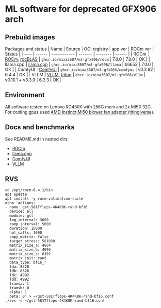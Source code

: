 # ML software for deprecated GFX906 arch

## Prebuild images

Packages and status
| Name | Source | OCI registry | app ver | ROCm ver | Status |
| ---- | ------ | ------------ | ------- | -------- | ------ |
| ROCm | [ROCm](https://github.com/ROCm/ROCm), [rocBLAS](https://github.com/ROCm/rocBLAS) | `ghcr.io/mixa3607/ml-gfx906/rocm` | 7.0.0 | 7.0.0 | OK |
| llama.cpp | [llama.cpp](https://github.com/ggml-org/llama.cpp) | `ghcr.io/mixa3607/ml-gfx906/llama` | b6653 | 7.0.0 | OK |
| ComfyUI | [ComfyUI](https://github.com/comfyanonymous/ComfyUI) | `ghcr.io/mixa3607/ml-gfx906/comfyui` | v0.3.62 | 6.4.4 | OK |
| VLLM | [VLLM](https://github.com/nlzy/vllm-gfx906), [triton](https://github.com/nlzy/triton-gfx906) | `ghcr.io/mixa3607/ml-gfx906/vllm` | v0.10.1 + v3.3.0 | 6.3.3 | OK |

## Environment

All software tested on Lenovo RD450X with 256G mem and 2x MI50 32G. For cooling gpus used [AMD Instinct MI50 blower fan adapter (thingiverse)](https://www.thingiverse.com/thing:7153218).

## Docs and benchmarks
See README.md in nested dirs:
- [ROCm](./rocm/readme.md)
- [llama.cpp](./llama.cpp/readme.md)
- [ComfyUI](./comfyui/readme.md)
- [VLLM](./vllm/readme.md)

## RVS
```shell
cd /opt/rocm-6.4.1/bin
apt update
apt install -y rocm-validation-suite
echo 'actions:
- name: gst-581Tflops-4K4K8K-rand-bf16
  device: all
  module: gst
  log_interval: 3000
  ramp_interval: 5000
  duration: 15000
  hot_calls: 1000
  copy_matrix: false
  target_stress: 581000
  matrix_size_a: 4864
  matrix_size_b: 4096
  matrix_size_c: 8192
  matrix_init: rand
  data_type: bf16_r
  lda: 8320
  ldb: 8320
  ldc: 4992
  ldd: 4992
  transa: 1
  transb: 0
  alpha: 1
  beta: 0' > ~/gst-581Tflops-4K4K8K-rand-bf16.conf
./rvs -c ~/gst-581Tflops-4K4K8K-rand-bf16.conf
```
